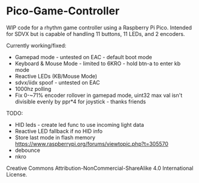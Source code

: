 # Pico-Game-Controller

WIP code for a rhythm game controller using a Raspberry Pi Pico.  Intended for SDVX but is capable of handling 11 buttons, 11 LEDs, and 2 encoders.

Currently working/fixed:
- Gamepad mode - untested on EAC - default boot mode
- Keyboard & Mouse Mode - limited to 6KRO - hold btn-a to enter kb mode
- Reactive LEDs (KB/Mouse Mode)
- sdvx/iidx spoof - untested on EAC
- 1000hz polling
- Fix 0-~71% encoder rollover in gamepad mode, uint32 max val isn't divisible evenly by ppr*4 for joystick - thanks friends

TODO:
- HID leds - create led func to use incoming light data
- Reactive LED fallback if no HID info
- Store last mode in flash memory https://www.raspberrypi.org/forums/viewtopic.php?t=305570
- debounce
- nkro

Creative Commons Attribution-NonCommercial-ShareAlike 4.0 International License.
